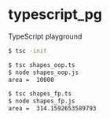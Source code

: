 # typescript_pg
TypeScript playground

```bash
$ tsc -init

$ tsc shapes_oop.ts
$ node shapes_oop.js
area =  10000

$ tsc shapes_fp.ts
$ node shapes_fp.js
area =  314.1592653589793
```

